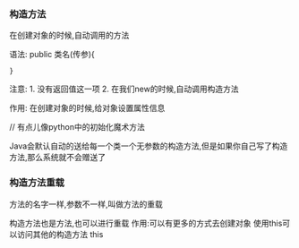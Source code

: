 ### 构造方法

在创建对象的时候,自动调用的方法

语法:
    public 类名(传参){

    }

注意:
    1. 没有返回值这一项
    2. 在我们new的时候,自动调用构造方法

作用:
    在创建对象的时候,给对象设置属性信息

// 有点儿像python中的初始化魔术方法

Java会默认自动的送给每一个类一个无参数的构造方法,但是如果你自己写了构造方法,那么系统就不会赠送了

### 构造方法重载

方法的名字一样,参数不一样,叫做方法的重载

构造方法也是方法,也可以进行重载
作用:可以有更多的方式去创建对象
使用this可以访问其他的构造方法
this